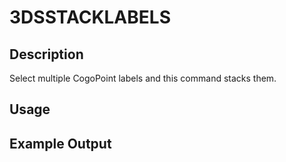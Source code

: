 # 3DSSTACKLABELS

## Description

Select multiple CogoPoint labels and this command stacks them.

## Usage

## Example Output
```
```
